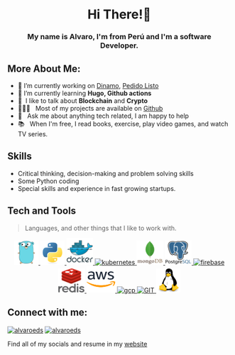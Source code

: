 <h1 align="center">Hi There!👋</h1>
<h3 align="center">My name is Alvaro, I'm from Perú and I'm a software Developer.</h3>

## More About Me:

- 🔭 I’m currently working on [Dinamo](https://dinamo.app), [Pedido Listo](https://pedidolisto.app)
- 🌱 I’m currently learning **Hugo, Github actions**
- 🤝 &nbsp;I like to talk about **Blockchain** and **Crypto**
- 👨🏻‍💻 &nbsp; Most of my projects are available on [Github](https://github.com/alvaroeds?tab=repositories)
- 💬 &nbsp; Ask me about anything tech related, I am happy to help
- 📚 &nbsp; When I'm free, I read books, exercise, play video games, and watch TV series.


## Skills

- Critical thinking, decision-making and problem solving skills
- Some Python coding
- Special skills and experience in fast growing startups.

## Tech and Tools

> Languages, and other things that I like to work with.

<p align="center">
        <a href="https://golang.org" target="_blank" rel="noreferrer"> <img src="https://raw.githubusercontent.com/devicons/devicon/master/icons/go/go-original.svg" alt="go" width="55" height="55"/> </a>
        <a href="https://www.python.org" target="_blank" rel="noreferrer"> <img src="https://raw.githubusercontent.com/devicons/devicon/master/icons/python/python-original.svg" alt="python" width="55" height="55"/> </a> 
        <a href="https://www.docker.com/" target="_blank" rel="noreferrer"> <img src="https://raw.githubusercontent.com/devicons/devicon/master/icons/docker/docker-original-wordmark.svg" alt="docker" width="60" height="60"/> </a>
        <a href="https://kubernetes.io" target="_blank" rel="noreferrer"> <img src="https://www.vectorlogo.zone/logos/kubernetes/kubernetes-icon.svg" alt="kubernetes" width="60" height="55"/> </a> 
        <a href="https://www.mongodb.com/" target="_blank" rel="noreferrer"> <img src="https://raw.githubusercontent.com/devicons/devicon/master/icons/mongodb/mongodb-original-wordmark.svg" alt="mongodb" width="60" height="55"/> </a>
        <a href="https://www.postgresql.org" target="_blank" rel="noreferrer"> <img src="https://raw.githubusercontent.com/devicons/devicon/master/icons/postgresql/postgresql-original-wordmark.svg" alt="postgresql" width="60" height="55"/> </a>
        <a href="https://firebase.google.com/" target="_blank" rel="noreferrer"> <img src="https://www.vectorlogo.zone/logos/firebase/firebase-icon.svg" alt="firebase" width="50" height="50"/> </a>
        <a href="https://redis.io" target="_blank" rel="noreferrer"> <img src="https://raw.githubusercontent.com/devicons/devicon/master/icons/redis/redis-original-wordmark.svg" alt="redis" width="60" height="55"/> </a>
        <a href="https://aws.amazon.com" target="_blank" rel="noreferrer"> <img src="https://raw.githubusercontent.com/devicons/devicon/master/icons/amazonwebservices/amazonwebservices-original-wordmark.svg" alt="aws" width="65" height="60"/> </a>
        <a href="https://cloud.google.com" target="_blank" rel="noreferrer"> <img src="https://www.vectorlogo.zone/logos/google_cloud/google_cloud-icon.svg" alt="gcp" width="55" height="55"/> </a>
        <a href="https://git-scm.com/" target="_blank" rel="noreferrer"> <img src="https://www.vectorlogo.zone/logos/git-scm/git-scm-icon.svg" alt="GIT" width="60" height="55"/> </a>
        <a href="https://www.linux.org/" target="_blank" rel="noreferrer"> <img src="https://raw.githubusercontent.com/devicons/devicon/master/icons/linux/linux-original.svg" alt="linux" width="55" height="55"/> </a>
</p>


<h2 align="left">Connect with me:</h3>
<p align="left">
<a href="https://twitter.com/alvaroeds" target="blank"><img align="center" src="https://raw.githubusercontent.com/rahuldkjain/github-profile-readme-generator/master/src/images/icons/Social/twitter.svg" alt="alvaroeds" height="30" width="40" /></a>
<a href="https://linkedin.com/in/alvaroeds" target="blank"><img align="center" src="https://raw.githubusercontent.com/rahuldkjain/github-profile-readme-generator/master/src/images/icons/Social/linked-in-alt.svg" alt="alvaroeds" height="30" width="40" /></a>
<!-- <a href="https://www.youtube.com/c/alvaroeds" target="blank"><img align="center" src="https://raw.githubusercontent.com/rahuldkjain/github-profile-readme-generator/master/src/images/icons/Social/youtube.svg" alt="alvaroeds" height="30" width="40" /></a>
</p> -->

Find all of my socials and resume in my [website](https://alvaroeds.com)
